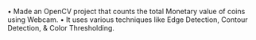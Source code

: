 • Made an OpenCV project that counts the total
Monetary value of coins using Webcam.
• It uses various techniques like Edge Detection,
Contour Detection, & Color Thresholding.
